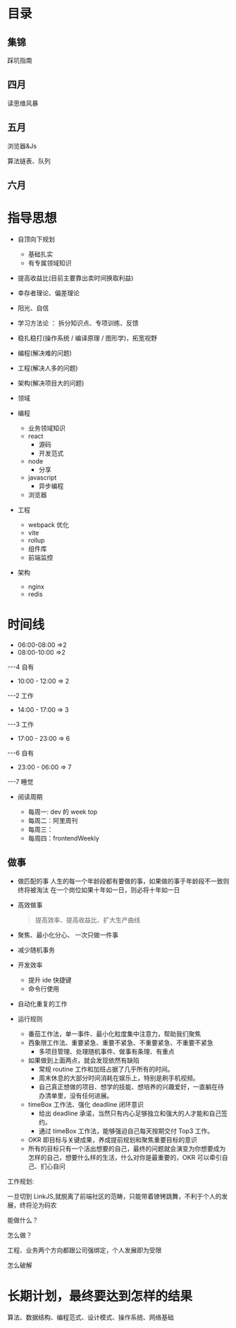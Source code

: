 # 目录

## 集锦

踩坑指南

## 四月

读思维风暴

## 五月

浏览器&Js

算法链表、队列

## 六月

# 指导思想

- 自顶向下规划

  - 基础扎实
  - 有专属领域知识

- 提高收益比(目前主要靠出卖时间换取利益)
- 幸存者理论、偏差理论
- 阳光、自信
- 学习方法论 ： 拆分知识点、专项训练、反馈
- 稳扎稳打(操作系统 / 编译原理 / 图形学)，拓宽视野

- 编程(解决难的问题)
- 工程(解决人多的问题)
- 架构(解决项目大的问题)
- 领域

- 编程
  - 业务领域知识
  - react
    - 源码
    - 开发范式
  - node
    - 分享
  - javascript
    - 异步编程
  - 浏览器
- 工程
  - webpack 优化
  - vite
  - rollup
  - 组件库
  - 前端监控
- 架构
  - nginx
  - redis

# 时间线

- 06:00-08:00 =>2
- 08:00-10:00 =>2

---4 自有

- 10:00 - 12:00 => 2

---2 工作

- 14:00 - 17:00 => 3

---3 工作

- 17:00 - 23:00 => 6

---6 自有

- 23:00 - 06:00 => 7

---7 睡觉

- 阅读周期

  - 每周一: dev 的 week top
  - 每周二：阿里周刊
  - 每周三：
  - 每周四：frontendWeekly

## 做事

- 做匹配的事
  人生的每一个年龄段都有要做的事，如果做的事于年龄段不一致则终将被淘汰
  在一个岗位如果十年如一日，则必将十年如一日

- 高效做事

  > 提高效率、提高收益比、扩大生产曲线

- 聚焦、最小化分心、 一次只做一件事
- 减少随机事务
- 开发效率
  - 提升 ide 快捷键
  - 命令行使用
- 自动化重复的工作

- 运行规则

  - 番茄工作法，单一事件、最小化粒度集中注意力，帮助我们聚焦
  - 西象限工作法、重要紧急、重要不紧急、不重要紧急、不重要不紧急
    - 多项目管理、处理随机事件、做事有条理、有重点
  - 如果做到上面两点，就会发现依然有缺陷
    - 常规 routine 工作和加班占据了几乎所有的时间。
    - 周末休息的大部分时间消耗在娱乐上，特别是刷手机视频。
    - 自己真正想做的项目、想学的技能、想培养的兴趣爱好，一直躺在待办清单里，没有任何进展。
  - timeBox 工作法、强化 deadline 闭环意识
    - 给出 deadline 承诺，当然只有内心足够独立和强大的人才能和自己签约。
    - 通过 timeBox 工作法，能够强迫自己每天按期交付 Top3 工作。
  - OKR 即目标与关键成果，养成提前规划和聚焦重要目标的意识
  - 所有的目标只有一个活出想要的自己，最终的问题就会演变为你想要成为怎样的自己，想要什么样的生活，什么对你是最重要的，OKR 可以牵引自己、扪心自问

工作规划:

一旦切到 LinkJS,就脱离了前端社区的范畴，只能带着镣铐跳舞，不利于个人的发展，终将沦为码农

能做什么？

怎么做？

工程、业务两个方向都跟公司强绑定，个人发展即为受限

怎么破解

# 长期计划，最终要达到怎样的结果

算法、数据结构、编程范式、设计模式、操作系统、网络基础

